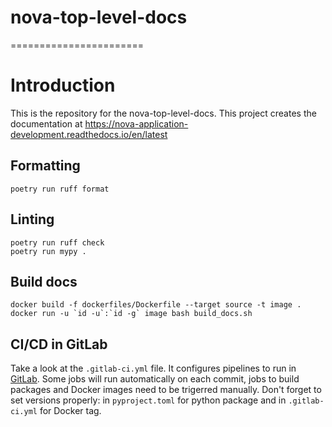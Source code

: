 # nova-top-level-docs
=======================

# Introduction

This is the repository for the nova-top-level-docs. This project creates the documentation at https://nova-application-development.readthedocs.io/en/latest


## Formatting
```commandline
poetry run ruff format
```

## Linting
```commandline
poetry run ruff check
poetry run mypy .
```

## Build docs
```commandline
docker build -f dockerfiles/Dockerfile --target source -t image .
docker run -u `id -u`:`id -g` image bash build_docs.sh
```

## CI/CD in GitLab

Take a look at the `.gitlab-ci.yml` file. It configures pipelines to run in [GitLab](https://code.ornl.gov/ndip/project-templates/python/-/pipelines).
Some jobs will run automatically on each commit, jobs to
build packages and Docker images need to be trigerred manually. Don't forget to set versions properly:
in `pyproject.toml` for python package and in `.gitlab-ci.yml` for Docker tag.
